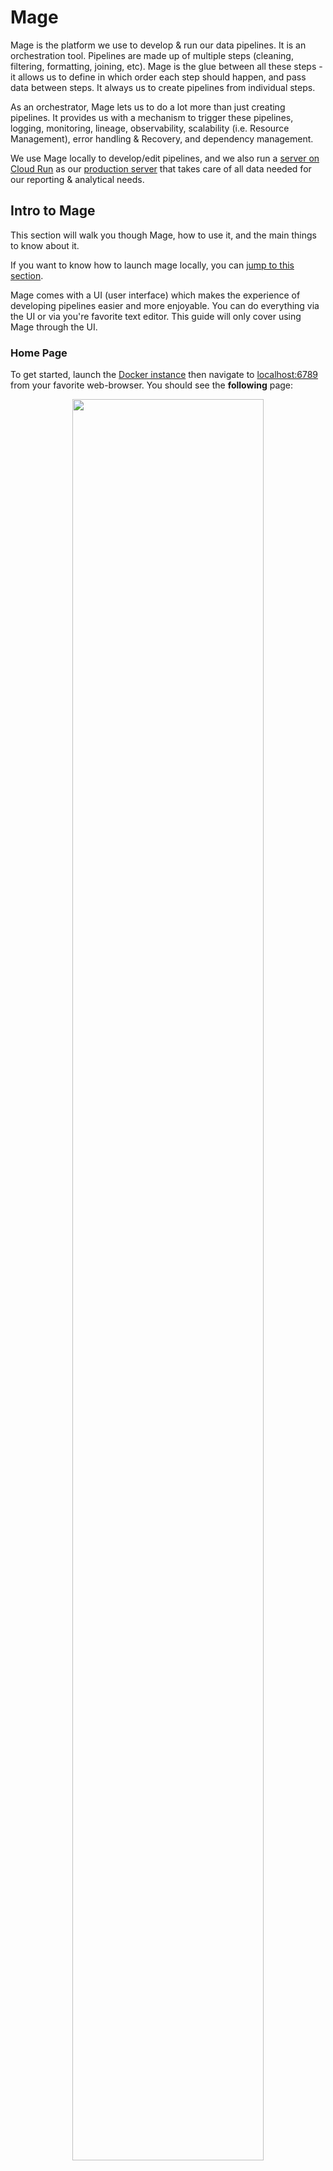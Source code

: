 # Mage

Mage is the platform we use to develop & run our data pipelines. It is an orchestration tool. Pipelines are made up of multiple steps (cleaning, filtering, formatting, joining, etc). Mage is the glue between all these steps - it allows us to define in which order each step should happen, and pass data between steps. It always us to create pipelines from individual steps.

As an orchestrator, Mage lets us to do a lot more than just creating pipelines. It provides us with a mechanism to trigger these pipelines, logging, monitoring, lineage, observability, scalability (i.e. Resource Management), error handling & Recovery, and dependency management.

We use Mage locally to develop/edit pipelines, and we also run a [server on Cloud Run](https://github.com/CarrierOps/1P-Wiki/blob/main/DocuMentor/gcp/Cloud-Run/dwh-pipelines.md) as our [production server](https://github.com/CarrierOps/1P-Wiki/blob/main/ByteSizedLearning/TinyTechTidbits/dev-prod.md) that takes care of all data needed for our reporting & analytical needs.

## Intro to Mage

This section will walk you though Mage, how to use it, and the main things to know about it.

If you want to know how to launch mage locally, you can [jump to this section](#developing-pipelines).

Mage comes with a UI (user interface) which makes the experience of developing pipelines easier and more enjoyable. You can do everything via the UI or via you're favorite text editor. This guide will only cover using Mage through the UI.

### Home Page

To get started, launch the [Docker instance](#developing-pipelines) then navigate to [localhost:6789](http://localhost:6789/) from your favorite web-browser. You should see the **following** page:

<figure align="center">
    <img src="../../../imgs/MageUI/mage_home.png" width="85%">
<figcaption>Mage Home</figcaption>
</figure>

This is the homepage or landing page. Here a some of the important, most used things on the home page:

<figure align="center">
    <img src="../../../imgs/MageUI/mage_home_more_detail.png" width="85%">
<figcaption>Main Components of Mage home screen</figcaption>
</figure>

- **red section**: displays the status of the pipeline runs for the selected time period (succeeded, failed, canceled)
- **yellow section**: Shows you where you are in the MageUI (navigation helper). You can click on these to navigate back to a given page.
- **green section**: gives you information about the version you're using and the time (local server time, unless you change in the settings)
- **blue section**: contains navigation to different parts of Mage. We've numbers the relevant and commonly used sections:
  - **1**: The landing page/home screen (current page in the screen shot)
  - **2**: The [pipelines page](#pipelines-page). The page where you can see all your pipelines listed
  - **3**: The triggers page. Page where all pipeline triggers are listed.
  - **4**: the [pipelines run](#pipeline-runs-page) page. This page lists all pipeline runs, successful or not. Let's you access the logs of the run and get more details.
  - **5** The files page. This page lists all files that power your pipelines & the Mage instance. All your pipelines are just a series of .py files and yaml config files to specify how to string together the .py files. This is where you can see all of these files.
  - **6**: This opens up a terminal for you to run commands (it is running on a Debian linux machine).
  - **7**: The [settings page](#settings-page) where can can configure various things.

To create pipeline a pipeline you can click on the blue & purple button labeled `+ New pipeline`. To see or edit existing pipelines, you can click on the [pipelines page](#pipelines-page) then again on the pipeline you want to see. This will bring you to that particular pipeline's page. From there you can go the `Edit pipeline` page to start working on pipeline.

When you're done creating a pipeline, you can create a trigger for it by going to the pipeline's trigger page and clicking on `New trigger`.

When you're ready to push your pipeline to production, you can push your changes to the dev branch on GitHub, then open up a Pull Request to main.

### pipelines page

The pipeline page contains a list of all the pipelines in your Mage project (table in the center of the page). It also some metadata about each pipeline such as what [kind of pipeline](#different-kind-of-pipelines) it is, when the pipeline was created, when it was last edited, number of blocks in it, etc.

<figure align="center">
    <img src="../../../imgs/MageUI/ppln_page_more_detail.png" width="85%">
<figcaption>Pipelines page</figcaption>
</figure>

Above that table there are a few other options. You can filter your view to see only certain pipelines or you can group them by certain characteristic (status, tag, type). These buttons are the ones highlighted in the green box in the above image.

To create a new pipeline you can click the big blue & purple button in the top left of the page.

> **Note**
>
> When you click the button to create a new pipeline, it will create the new pipeline, generate a random name for it and bring you to a new page. To give a name to your pipeline, navigate back to the `pipelines page`, click once on the newly created pipeline to highlight it, then click the button with the ellipsis (button in the red box in the above image). This button will give you the option to rename the pipeline & to edit its description (highly recommended you give descriptions to your pipelines)

To open up a pipeline, you can either double (left) click on the pipeline or click once on its name (the text in white in the 'name' column of the table). This will bring you a [new page](#individual-pipeline-page) with everything relating to that pipeline

### pipeline runs page

This page gives a overview of all pipeline runs.

<figure align="center">
    <img src="../../../imgs/MageUI/pipelines_run.png" width="85%">
<figcaption>Pipelines Run Page</figcaption>
</figure>

There are a few things to click on to drill down on the view to get more information about a specific run.

If you click on the number in the `Block runs` columns, you will see a page displaying which blocks ran & which failed. You will also be able to access logs of individual blocks and have the option to retry the pipeline from the block(s) that failed. From this page, you can also export the output of individual blocks as CSV files.

<figure align="center">
    <img src="../../../imgs/MageUI/block runs.png" width="85%">
<figcaption>Pipelines Run Page</figcaption>
</figure>

### settings page

### individual pipeline page

## More in-depth

Mage is simply a wrapper around your python (and SQL, R, yaml, markdown) files to tie everything together nicely into a pipeline and be able to access them through a UI. A `Mage Project` is the term used to describe a collection of pipelines (& all files related & relevant to the pipelines), or in other words, the top level folder containing all your pipeline scripts is referred to as a `Mage Project`. This mage project will contain some necessary folders such as `data_loaders`, `transformations`, `data exporters` etc that house script - `data_loaders` will contain scripts that load data from sources (google sheets, other databases, etc) and so on. You can also add your own folders & files to your Mage project to organize it how you like. When [initiating Mage](https://docs.mage.ai/getting-started/setup), it will automatically create all the necessary folders for you. Here is a diagram illustrating this concept:

<figure align="center">
    <img src="../../../imgs/MageUI/Mage concept (1).png" width="85%">
<figcaption>Mage Project</figcaption>
</figure>

Each pipeline in Mage is a sequence of script steps, which can be a mix of Python, SQL, and R, allowing for data to be passed between them. The configuration of a pipeline, including its structure and settings, is delineated in a YAML file located within a specific folder named after the pipeline under the pipelines directory. This is typically named metadata.yaml. Similarly, all pipeline triggers are defined within YAML files, usually named triggers.yaml, and placed in the same folder as the metadata.yaml

### Different kind of pipelines

There are 3 types of pipelines supported in Mage: Batch, Integration, and Streaming.

- **Batch**: Typical pipelines to process data in batches. Get data from source, apply transformations, write to destination (ETL/ELT type pipelines)
- **Integration**: No-code version of batch pipelines that are meant to be used to sync data between systems. For example: syncing data between a client's database and our database, or a SaaS application to our Cloud Storage. Integration pipelines are slower at processing data than batch pipelines and offer less flexibility but are a lot easier to use.
- **Streaming**: Allows you to ingest and transform data in real-time. Accepts incoming streams from various [messaging services](https://github.com/CarrierOps/1P-Wiki/blob/main/ByteSizedLearning/Description%20Of%20Services/pubsub.md#messaging-service), apply in-flight transformations and write to a sink (file storage like GCS, databases like PostgreSQL, or data warehouses like BigQuery).

### Different types of triggers

There are 3 types of triggers: Schedule, Event, API

<figure align="center">
    <img src="../../../imgs/MageUI/triggertypes.png" width="65%">
    <figcaption>Mage Project</figcaption>
</figure>

- **Schedule**: Let you run your pipelines on a set schedule. The schedule can be defined using a [cron expression](https://github.com/CarrierOps/1P-Wiki/blob/main/ByteSizedLearning/TinyTechTidbits/cron-expressions.md) or presets options using a drop-down menu.
- **Event**: Let's you trigger pipelines when an event happens in the cloud. Example: a new file is uploaded to storage. Currently only supported for AWS. But this functionality can be mimicked using an API trigger, [pubsub](https://github.com/CarrierOps/1P-Wiki/blob/main/ByteSizedLearning/Description%20Of%20Services/pubsub.md) and a script (cloud function, cloud run, etc).
- **API**: This creates an API endpoint which accepts a [POST request](https://github.com/CarrierOps/1P-Wiki/blob/main/ByteSizedLearning/TinyTechTidbits/HTTP.md#method). When a request is made to this endpoint, the pipeline is ran. Data it passed along with the POST request and is used to edit runtime variables.

## Developing pipelines

- Make you've installed [all the necessary dependencies](https://github.com/CarrierOps/1P-Wiki/blob/main/ByteSizedLearning/TinyTechTidbits/Setting-up-your-computer.md) on your computer.
- If this is your first time working with 1P's pipelines, you'll need to clone the repository, if not skip to the next step
  - From your command line, navigate to where you want to host the code
    - for example, I host it on a folder in my desktop: `C:\Users\thomas.genet\OneDrive - Acosta, Inc\Desktop\Google Carrier\data_infra`
  - Then enter the command: `git clone --branch dev https://github.com/CarrierOps/pplns_repo`
- From your command line, navigate to the `pplns_repo` directory.
- Then run the following command

```bash
docker run -it -e "USER_CODE_PATH=/home/src/dwh_pplns" -e "GOOGLE_APPLICATION_CREDENTIALS=dev_infra_key.json" -p 6789:6789 -v "%cd%:/home/src" mageai/mageai /app/run_app.sh mage start dwh_pplns
```

> **Note**
>
> - This assume you have a file named `dev_infra_key.json` in the root of your directory that holds teh GCP service account key credentials needed to run the pipelines.
> - It also assumes you've downloaded the image of Mage
> - If not, then run `docker pull mageai/mageai`
> - You can also specify the version (which I suggest) like so: `docker pull mageai/mageai:0.9.67`, in which case you'll need to change `mageai/mageai` to `mageai/mageai:0.9.67` in the docker run command above.

Once you've ran the `docker run` command, open up your favorite browser and navigate to [http://localhost:6789/](http://localhost:6789/).

Happy Coding!
